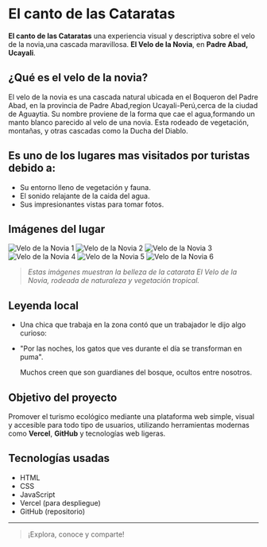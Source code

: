 # El canto de las Cataratas

**El canto de las Cataratas** una experiencia visual y descriptiva sobre el velo de la novia,una cascada maravillosa.
**El Velo de la Novia**, en **Padre Abad, Ucayali**.

## ¿Qué es el velo de la novia?

El velo de la  novia es una cascada natural ubicada en el Boqueron del Padre Abad, en la provincia de Padre Abad,region Ucayali-Perú,cerca de la ciudad de Aguaytia.
Su nombre proviene de la forma que cae el agua,formando un manto blanco parecido al velo de una novia.
Esta rodeado de vegetación, montañas, y otras cascadas como la Ducha del Diablo.


  ## Es uno de los lugares mas visitados por turistas debido a:
  
  - Su entorno lleno de vegetación y fauna.
  - El sonido relajante de la caida del agua.
  - Sus impresionantes vistas para tomar fotos.


## Imágenes del lugar

![Velo de la Novia 1](https://raw.githubusercontent.com/v1kktorv22-bit/canto-de-las-cataratas-/main/foto1.jpeg)
![Velo de la Novia 2](https://raw.githubusercontent.com/v1kktorv22-bit/canto-de-las-cataratas-/main/foto2.jpeg)
![Velo de la Novia 3](https://raw.githubusercontent.com/v1kktorv22-bit/canto-de-las-cataratas-/main/foto3.jpeg)
![Velo de la Novia 4](https://raw.githubusercontent.com/v1kktorv22-bit/canto-de-las-cataratas-/main/foto4.jpeg)
![Velo de la Novia 5](https://raw.githubusercontent.com/v1kktorv22-bit/canto-de-las-cataratas-/main/foto5.jpeg)
![Velo de la Novia 6](https://raw.githubusercontent.com/v1kktorv22-bit/canto-de-las-cataratas-/main/foto6.jpeg)

> *Estas imágenes muestran la belleza de la catarata El Velo de la Novia, rodeada de naturaleza y vegetación tropical.*

## Leyenda local

- Una chica que trabaja en la zona contó que un trabajador le dijo algo curioso:
- 
  "Por las noches, los gatos que ves durante el día se transforman en puma".
  
  Muchos creen que son guardianes del bosque, ocultos entre nosotros.
  
## Objetivo del proyecto

Promover el turismo ecológico mediante una plataforma web simple, visual y accesible para todo tipo de usuarios, utilizando herramientas modernas como **Vercel**, **GitHub** y tecnologías web ligeras.

## Tecnologías usadas

- HTML
- CSS
- JavaScript
- Vercel (para despliegue)
- GitHub (repositorio)

---

> ¡Explora, conoce y comparte! 

